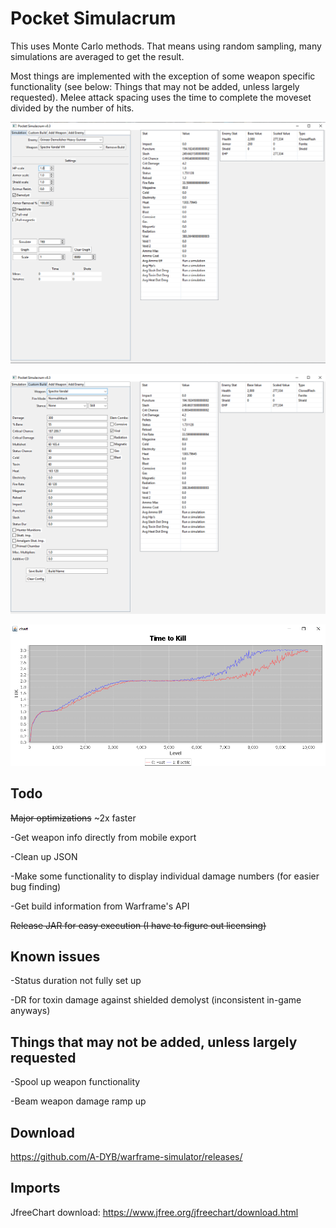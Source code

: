 # Pocket Simulacrum
This uses Monte Carlo methods. That means using random sampling, many simulations are averaged to get the result. 

Most things are implemented with the exception of some weapon specific functionality (see below: Things that may not be added, unless largely requested). Melee attack spacing uses the time to complete the moveset divided by the number of hits.

![](images/simulation.png)

![](images/custom_build.png)

![](images/scale.png)

## Todo
~~Major optimizations~~ ~2x faster

-Get weapon info directly from mobile export

-Clean up JSON 

-Make some functionality to display individual damage numbers (for easier bug finding)

-Get build information from Warframe's API

~~Release JAR for easy execution (I have to figure out licensing)~~

## Known issues
-Status duration not fully set up

-DR for toxin damage against shielded demolyst (inconsistent in-game anyways)

## Things that may not be added, unless largely requested
-Spool up weapon functionality

-Beam weapon damage ramp up

## Download

https://github.com/A-DYB/warframe-simulator/releases/

## Imports
JfreeChart download: https://www.jfree.org/jfreechart/download.html
